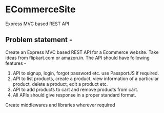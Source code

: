 # ECommerceSite
Express MVC based REST API 

## Problem statement -
Create an Express MVC based REST API for a Ecommerce website. Take ideas from
flipkart.com or amazon.in. The API should have following features -
1. API to signup, login, forgot password etc. use PassportJS if required.
1. API to list products, create a product, view information of a particular product,
delete a product, edit a product etc.
1. API to add products to cart and remove products from cart.
1. All APIs should give response in a proper standard format.

Create middlewares and libraries wherever required
